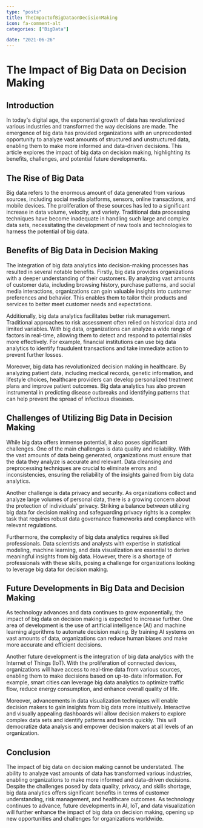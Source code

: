 ```yaml
---
type: "posts"
title: TheImpactofBigDataonDecisionMaking
icon: fa-comment-alt
categories: ["BigData"]

date: "2021-06-26"
---
```




# The Impact of Big Data on Decision Making

## Introduction

In today's digital age, the exponential growth of data has revolutionized various industries and transformed the way decisions are made. The emergence of big data has provided organizations with an unprecedented opportunity to analyze vast amounts of structured and unstructured data, enabling them to make more informed and data-driven decisions. This article explores the impact of big data on decision making, highlighting its benefits, challenges, and potential future developments.

## The Rise of Big Data

Big data refers to the enormous amount of data generated from various sources, including social media platforms, sensors, online transactions, and mobile devices. The proliferation of these sources has led to a significant increase in data volume, velocity, and variety. Traditional data processing techniques have become inadequate in handling such large and complex data sets, necessitating the development of new tools and technologies to harness the potential of big data.

## Benefits of Big Data in Decision Making

The integration of big data analytics into decision-making processes has resulted in several notable benefits. Firstly, big data provides organizations with a deeper understanding of their customers. By analyzing vast amounts of customer data, including browsing history, purchase patterns, and social media interactions, organizations can gain valuable insights into customer preferences and behavior. This enables them to tailor their products and services to better meet customer needs and expectations.

Additionally, big data analytics facilitates better risk management. Traditional approaches to risk assessment often relied on historical data and limited variables. With big data, organizations can analyze a wide range of factors in real-time, allowing them to detect and respond to potential risks more effectively. For example, financial institutions can use big data analytics to identify fraudulent transactions and take immediate action to prevent further losses.

Moreover, big data has revolutionized decision making in healthcare. By analyzing patient data, including medical records, genetic information, and lifestyle choices, healthcare providers can develop personalized treatment plans and improve patient outcomes. Big data analytics has also proven instrumental in predicting disease outbreaks and identifying patterns that can help prevent the spread of infectious diseases.

## Challenges of Utilizing Big Data in Decision Making

While big data offers immense potential, it also poses significant challenges. One of the main challenges is data quality and reliability. With the vast amounts of data being generated, organizations must ensure that the data they analyze is accurate and relevant. Data cleansing and preprocessing techniques are crucial to eliminate errors and inconsistencies, ensuring the reliability of the insights gained from big data analytics.

Another challenge is data privacy and security. As organizations collect and analyze large volumes of personal data, there is a growing concern about the protection of individuals' privacy. Striking a balance between utilizing big data for decision making and safeguarding privacy rights is a complex task that requires robust data governance frameworks and compliance with relevant regulations.

Furthermore, the complexity of big data analytics requires skilled professionals. Data scientists and analysts with expertise in statistical modeling, machine learning, and data visualization are essential to derive meaningful insights from big data. However, there is a shortage of professionals with these skills, posing a challenge for organizations looking to leverage big data for decision making.

## Future Developments in Big Data and Decision Making

As technology advances and data continues to grow exponentially, the impact of big data on decision making is expected to increase further. One area of development is the use of artificial intelligence (AI) and machine learning algorithms to automate decision making. By training AI systems on vast amounts of data, organizations can reduce human biases and make more accurate and efficient decisions.

Another future development is the integration of big data analytics with the Internet of Things (IoT). With the proliferation of connected devices, organizations will have access to real-time data from various sources, enabling them to make decisions based on up-to-date information. For example, smart cities can leverage big data analytics to optimize traffic flow, reduce energy consumption, and enhance overall quality of life.

Moreover, advancements in data visualization techniques will enable decision makers to gain insights from big data more intuitively. Interactive and visually appealing dashboards will allow decision makers to explore complex data sets and identify patterns and trends quickly. This will democratize data analysis and empower decision makers at all levels of an organization.

## Conclusion

The impact of big data on decision making cannot be understated. The ability to analyze vast amounts of data has transformed various industries, enabling organizations to make more informed and data-driven decisions. Despite the challenges posed by data quality, privacy, and skills shortage, big data analytics offers significant benefits in terms of customer understanding, risk management, and healthcare outcomes. As technology continues to advance, future developments in AI, IoT, and data visualization will further enhance the impact of big data on decision making, opening up new opportunities and challenges for organizations worldwide.